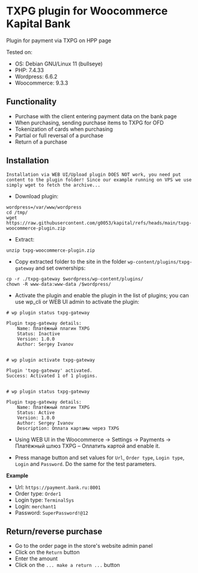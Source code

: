 # TXPG plugin for Woocommerce Kapital Bank
Plugin for payment via TXPG on HPP page

Tested on:
* OS: Debian GNU/Linux 11 (bullseye)
* PHP: 7.4.33
* Wordpress: 6.6.2
* Woocommerce: 9.3.3

## Functionality
* Purchase with the client entering payment data on the bank page
* When purchasing, sending purchase items to TXPG for OFD
* Tokenization of cards when purchasing
* Partial or full reversal of a purchase
* Return of a purchase

## Installation

 `Installation via WEB UI/Upload plugin DOES NOT work, you need put content to the plugin folder! Since our example running on VPS we use simply wget to fetch the archive...`

* Download plugin:
```
wordpress=/var/www/wordpress
cd /tmp/
wget https://raw.githubusercontent.com/g0053/kapital/refs/heads/main/txpg-woocommerce-plugin.zip
```
* Extract:
```
unzip txpg-woocommerce-plugin.zip
```
* Copy extracted folder to the site in the folder `wp-content/plugins/txpg-gateway` and set ownerships:

```
cp -r ./txpg-gateway $wordpress/wp-content/plugins/
chown -R www-data:www-data /$wordpress/

```

* Activate the plugin and enable the plugin in the list of plugins; you can use wp_cli or WEB UI admin to activate the plugin:
```
# wp plugin status txpg-gateway            

Plugin txpg-gateway details:
    Name: Платёжный плагин TXPG
    Status: Inactive
    Version: 1.0.0
    Author: Sergey Ivanov


# wp plugin activate txpg-gateway

Plugin 'txpg-gateway' activated.
Success: Activated 1 of 1 plugins.
 

# wp plugin status txpg-gateway

Plugin txpg-gateway details:
    Name: Платёжный плагин TXPG
    Status: Active
    Version: 1.0.0
    Author: Sergey Ivanov
    Description: Оплата картамы через TXPG

```

* Using WEB UI in the Woocommerce -> Settings -> Payments -> Платёжный шлюз TXPG – Оплатить картой and enable it.

* Press manage button and set values ​​for `Url`, `Order type`, `Login type`, `Login` and `Password`. Do the same for the test parameters.

**Example**
* Url: `https://payment.bank.ru:8001`
* Order type: `Order1`
* Login type: `TerminalSys`
* Login: `merchant1`
* Password: `SuperPassword!@12`

## Return/reverse purchase
* Go to the order page in the store's website admin panel
* Click on the `Return` button
* Enter the amount
* Click on the `... make a return ...` button
